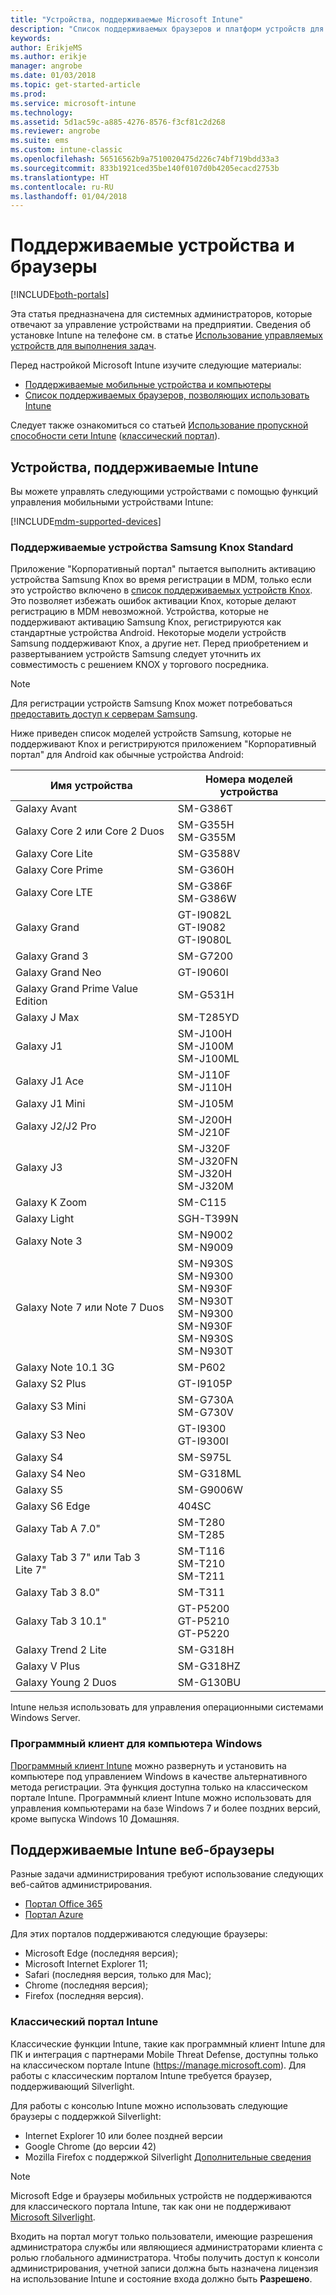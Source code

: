 ```yaml
---
title: "Устройства, поддерживаемые Microsoft Intune"
description: "Список поддерживаемых браузеров и платформ устройств для управления устройствами в Intune"
keywords: 
author: ErikjeMS
ms.author: erikje
manager: angrobe
ms.date: 01/03/2018
ms.topic: get-started-article
ms.prod: 
ms.service: microsoft-intune
ms.technology: 
ms.assetid: 5d1ac59c-a885-4276-8576-f3cf81c2d268
ms.reviewer: angrobe
ms.suite: ems
ms.custom: intune-classic
ms.openlocfilehash: 56516562b9a7510020475d226c74bf719bdd33a3
ms.sourcegitcommit: 833b1921ced35be140f0107d0b4205ecacd2753b
ms.translationtype: HT
ms.contentlocale: ru-RU
ms.lasthandoff: 01/04/2018
---
```

# <a name="supported-devices-and-browsers"></a>Поддерживаемые устройства и браузеры

[!INCLUDE[both-portals](./includes/note-for-both-portals.md)]

Эта статья предназначена для системных администраторов, которые отвечают за управление устройствами на предприятии. Сведения об установке Intune на телефоне см. в статье [Использование управляемых устройств для выполнения задач](/intune-user-help/company-portal-frequently-asked-questions).

Перед настройкой Microsoft Intune изучите следующие материалы:

- [Поддерживаемые мобильные устройства и компьютеры](#intune-supported-devices)
- [Список поддерживаемых браузеров, позволяющих использовать Intune](#intune-supported-web-browsers)

Следует также ознакомиться со статьей [Использование пропускной способности сети Intune](network-bandwidth-use.md) ([классический портал](/intune-classic/get-started/network-bandwidth-use)).

## <a name="intune-supported-devices"></a>Устройства, поддерживаемые Intune

Вы можете управлять следующими устройствами с помощью функций управления мобильными устройствами Intune:

[!INCLUDE[mdm-supported-devices](./includes/mdm-supported-devices.md)]

### <a name="supported-samsung-knox-standard-devices"></a>Поддерживаемые устройства Samsung Knox Standard

Приложение "Корпоративный портал" пытается выполнить активацию устройства Samsung Knox во время регистрации в MDM, только если это устройство включено в [список поддерживаемых устройств Knox](https://www.samsungknox.com/knox-supported-devices/knox-workspace). Это позволяет избежать ошибок активации Knox, которые делают регистрацию в MDM невозможной. Устройства, которые не поддерживают активацию Samsung Knox, регистрируются как стандартные устройства Android. Некоторые модели устройств Samsung поддерживают Knox, а другие нет. Перед приобретением и развертыванием устройств Samsung следует уточнить их совместимость с решением KNOX у торгового посредника.

> [!NOTE]
> Для регистрации устройств Samsung Knox может потребоваться [предоставить доступ к серверам Samsung](https://support.samsungknox.com/hc/articles/115013833108-Our-corporate-devices-are-behind-a-firewall-How-do-I-enable-Knox-Workspace-devices-to-contact-Samsung-servers). 

Ниже приведен список моделей устройств Samsung, которые не поддерживают Knox и регистрируются приложением "Корпоративный портал" для Android как обычные устройства Android:

| **Имя устройства** | **Номера моделей устройства** |
| --- | --- |
| Galaxy Avant | SM-G386T |
| Galaxy Core 2 или Core 2 Duos | SM-G355H<br>SM-G355M |
| Galaxy Core Lite | SM-G3588V |
| Galaxy Core Prime | SM-G360H |
| Galaxy Core LTE | SM-G386F<br>SM-G386W |
| Galaxy Grand | GT-I9082L<br>GT-I9082<br>GT-I9080L |
| Galaxy Grand 3 | SM-G7200 |
| Galaxy Grand Neo | GT-I9060I |
| Galaxy Grand Prime Value Edition | SM-G531H |
| Galaxy J Max | SM-T285YD |
| Galaxy J1 | SM-J100H<br>SM-J100M<br>SM-J100ML |
| Galaxy J1 Ace | SM-J110F<br>SM-J110H |
| Galaxy J1 Mini | SM-J105M |
| Galaxy J2/J2 Pro | SM-J200H<br>SM-J210F |
| Galaxy J3 | SM-J320F<br>SM-J320FN<br>SM-J320H<br>SM-J320M |
| Galaxy K Zoom | SM-C115 |
| Galaxy Light | SGH-T399N |
| Galaxy Note 3 | SM-N9002<br>SM-N9009 |
| Galaxy Note 7 или Note 7 Duos | SM-N930S<br>SM-N9300<br>SM-N930F<br>SM-N930T<br>SM-N9300<br>SM-N930F<br>SM-N930S<br>SM-N930T |
| Galaxy Note 10.1 3G | SM-P602 |
| Galaxy S2 Plus | GT-I9105P |
| Galaxy S3 Mini | SM-G730A<br>SM-G730V |
| Galaxy S3 Neo | GT-I9300<br>GT-I9300I |
| Galaxy S4 | SM-S975L |
| Galaxy S4 Neo | SM-G318ML |
| Galaxy S5 | SM-G9006W |
| Galaxy S6 Edge | 404SC |
| Galaxy Tab A 7.0&quot; | SM-T280<br>SM-T285 |
| Galaxy Tab 3 7&quot; или Tab 3 Lite 7&quot; | SM-T116<br>SM-T210<br>SM-T211 |
| Galaxy Tab 3 8.0&quot; | SM-T311 |
| Galaxy Tab 3 10.1&quot; | GT-P5200<br>GT-P5210<br>GT-P5220 |
| Galaxy Trend 2 Lite | SM-G318H |
| Galaxy V Plus | SM-G318HZ |
| Galaxy Young 2 Duos | SM-G130BU |

Intune нельзя использовать для управления операционными системами Windows Server.

### <a name="windows-pc-software-client"></a>Программный клиент для компьютера Windows

[Программный клиент Intune](/intune-classic/deploy-use/manage-windows-pcs-with-microsoft-intune) можно развернуть и установить на компьютере под управлением Windows в качестве альтернативного метода регистрации. Эта функция доступна только на классическом портале Intune. Программный клиент Intune можно использовать для управления компьютерами на базе Windows 7 и более поздних версий, кроме выпуска Windows 10 Домашняя.

<!--  ### Exchange ActiveSync management

You can manage [Exchange ActiveSync devices](/intune-classic/deploy-use/mobile-device-management-with-exchange-activesync-and-microsoft-intune) from the Intune console. This option provides a limited set of management capabilities when compared to the other methods. See [Capabilities of built-in Mobile Device Management in Office 365](https://support.office.com/article/Capabilities-of-built-in-Mobile-Device-Management-for-Office-365-a1da44e5-7475-4992-be91-9ccec25905b0) for a list of supported devices.  -->

## <a name="intune-supported-web-browsers"></a>Поддерживаемые Intune веб-браузеры

Разные задачи администрирования требуют использование следующих веб-сайтов администрирования.

- [Портал Office 365](http://go.microsoft.com/fwlink/p/?LinkId=698854)
- [Портал Azure](https://portal.azure.com/)

Для этих порталов поддерживаются следующие браузеры:
- Microsoft Edge (последняя версия);
- Microsoft Internet Explorer 11;
- Safari (последняя версия, только для Mac);
- Chrome (последняя версия);
- Firefox (последняя версия).

### <a name="intune-classic-portal"></a>Классический портал Intune

Классические функции Intune, такие как программный клиент Intune для ПК и интеграция с партнерами Mobile Threat Defense, доступны только на классическом портале Intune (https://manage.microsoft.com). Для работы с классическим порталом Intune требуется браузер, поддерживающий Silverlight.

Для работы с консолью Intune можно использовать следующие браузеры с поддержкой Silverlight:
- Internet Explorer 10 или более поздней версии
- Google Chrome (до версии 42)
- Mozilla Firefox с поддержкой Silverlight [Дополнительные сведения](https://go.microsoft.com/fwlink/?linkid=836872)

> [!Note]
> Microsoft Edge и браузеры мобильных устройств не поддерживаются для классического портала Intune, так как они не поддерживают [Microsoft Silverlight](https://msdn.microsoft.com/library/cc838158(v=vs.95).aspx).

Входить на портал могут только пользователи, имеющие разрешения администратора службы или являющиеся администраторами клиента с ролью глобального администратора. Чтобы получить доступ к консоли администрирования, учетной записи должна быть назначена лицензия на использование Intune и состояние входа должно быть **Разрешено**.
